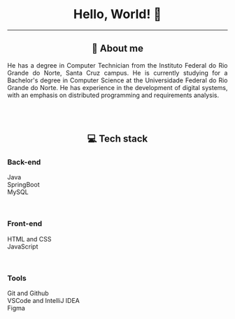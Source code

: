 
<h1 align="center"> Hello, World! 👋 </h1>

<hr>

<h2 align="center">🚀 About me</h2>

<p align="justify">
  He has a degree in Computer Technician from the Instituto Federal do Rio Grande do Norte, Santa Cruz campus. He is currently studying for a Bachelor's degree in Computer Science at the Universidade Federal do Rio Grande do Norte. He has experience in the development of digital systems, with an emphasis on distributed programming and requirements analysis.
</p>

<br>
<br>

<h2 align="center">💻 Tech stack</h2>
<h3><b>Back-end</b></h3>
<p>
  Java<br>SpringBoot <br>MySQL <br>
</p>

<br>

<h3><b>Front-end</b></h3>
<p>
  HTML and CSS <br>JavaScript <br>
</p>

<br>

<h3><b>Tools</b></h3>
<p>
Git and Github <br>VSCode and IntelliJ IDEA <br>Figma <br>
</p>
